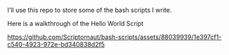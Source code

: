 I'll use this repo to store some of the bash scripts I write.


Here is a walkthrough of the Hello World Script

https://github.com/Scriptornaut/bash-scripts/assets/88039939/1e397cf1-c540-4923-972e-bd340838d2f5

